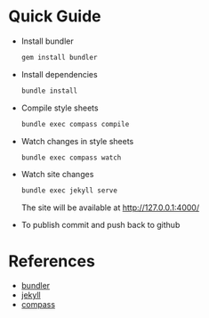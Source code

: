 # Quick Guide

- Install bundler

  ```sh
  gem install bundler
  ```

- Install dependencies

  ```sh
  bundle install
  ```

- Compile style sheets

  ```sh
  bundle exec compass compile
  ```

- Watch changes in style sheets

  ```sh
  bundle exec compass watch
  ```

- Watch site changes

  ```sh
  bundle exec jekyll serve
  ```
  
  The site will be available at http://127.0.0.1:4000/

- To publish commit and push back to github

# References

- [bundler](http://bundler.io/)
- [jekyll](http://jekyllrb.com/docs/usage/)
- [compass](http://compass-style.org/)